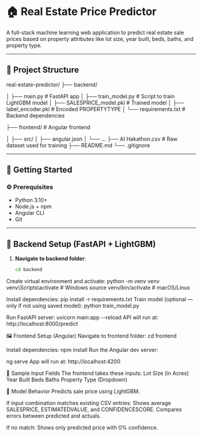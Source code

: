 # 🏠 Real Estate Price Predictor

A full-stack machine learning web application to predict real estate sale prices based on property attributes like lot size, year built, beds, baths, and property type.

---

## 📁 Project Structure

real-estate-predictor/
├── backend/

│ ├── main.py # FastAPI app
│ ├── train_model.py # Script to train LightGBM model
│ ├── SALESPRICE_model.pkl # Trained model
│ ├── label_encoder.pkl # Encoded PROPERTYTYPE
│ └── requirements.txt # Backend dependencies

├── frontend/ # Angular frontend

│ ├── src/
│ ├── angular.json
│ └── ...
├── AI Hakathon.csv # Raw dataset used for training
├── README.md
└── .gitignore

---

## 🚀 Getting Started

### ⚙️ Prerequisites

- Python 3.10+  
- Node.js + npm  
- Angular CLI  
- Git

---

## 🔧 Backend Setup (FastAPI + LightGBM)

1. **Navigate to backend folder**:

   ```bash
   cd backend
Create virtual environment and activate:
python -m venv venv
venv\Scripts\activate  # Windows
source venv/bin/activate  # macOS/Linux

Install dependencies:
pip install -r requirements.txt
Train model (optional — only if not using saved model):
python train_model.py

Run FastAPI server:
uvicorn main:app --reload
API will run at: http://localhost:8000/predict

🖼️ Frontend Setup (Angular)
Navigate to frontend folder:
cd frontend

Install dependencies:
npm install
Run the Angular dev server:

ng serve
App will run at: http://localhost:4200

🧪 Sample Input Fields
The frontend takes these inputs:
Lot Size (in Acres)
Year Built
Beds
Baths
Property Type (Dropdown)

🔁 Model Behavior
Predicts sale price using LightGBM.

If input combination matches existing CSV entries:
Shows average SALESPRICE, ESTIMATEDVALUE, and CONFIDENCESCORE.
Compares errors between predicted and actuals.

If no match:
Shows only predicted price with 0% confidence.
